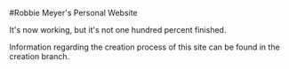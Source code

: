 #Robbie Meyer's Personal Website

It's now working, but it's not one hundred percent finished. 

Information regarding the creation process of this site can be found in the creation branch.
